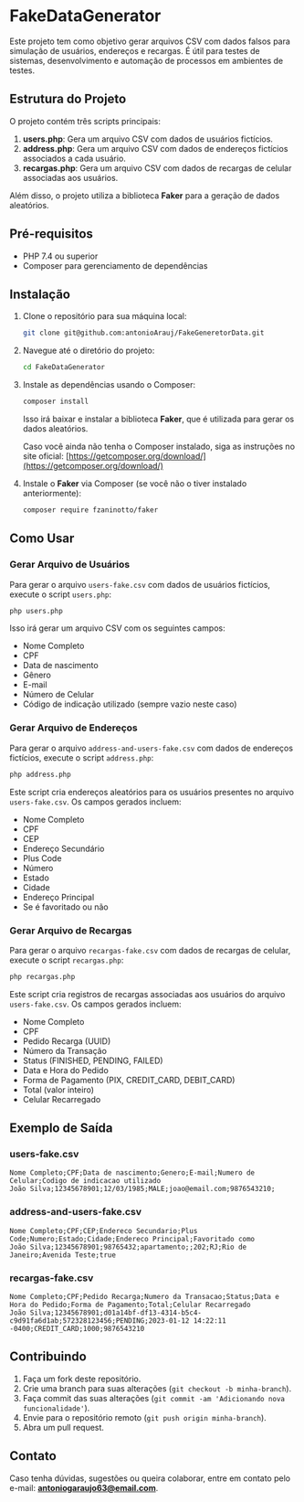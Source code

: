 # FakeDataGenerator

Este projeto tem como objetivo gerar arquivos CSV com dados falsos para simulação de usuários, endereços e recargas. É útil para testes de sistemas, desenvolvimento e automação de processos em ambientes de testes.

## Estrutura do Projeto

O projeto contém três scripts principais:

1. **users.php**: Gera um arquivo CSV com dados de usuários fictícios.
2. **address.php**: Gera um arquivo CSV com dados de endereços fictícios associados a cada usuário.
3. **recargas.php**: Gera um arquivo CSV com dados de recargas de celular associadas aos usuários.

Além disso, o projeto utiliza a biblioteca **Faker** para a geração de dados aleatórios.

## Pré-requisitos

- PHP 7.4 ou superior
- Composer para gerenciamento de dependências

## Instalação

1. Clone o repositório para sua máquina local:

   ```bash
   git clone git@github.com:antonioArauj/FakeGeneretorData.git
   ```

2. Navegue até o diretório do projeto:

   ```bash
   cd FakeDataGenerator
   ```

3. Instale as dependências usando o Composer:

   ```bash
   composer install
   ```

   Isso irá baixar e instalar a biblioteca **Faker**, que é utilizada para gerar os dados aleatórios.

   Caso você ainda não tenha o Composer instalado, siga as instruções no site oficial: [https://getcomposer.org/download/](https://getcomposer.org/download/)

4. Instale o **Faker** via Composer (se você não o tiver instalado anteriormente):

   ```bash
   composer require fzaninotto/faker
   ```

## Como Usar

### Gerar Arquivo de Usuários

Para gerar o arquivo `users-fake.csv` com dados de usuários fictícios, execute o script `users.php`:

```bash
php users.php
```

Isso irá gerar um arquivo CSV com os seguintes campos:

- Nome Completo
- CPF
- Data de nascimento
- Gênero
- E-mail
- Número de Celular
- Código de indicação utilizado (sempre vazio neste caso)

### Gerar Arquivo de Endereços

Para gerar o arquivo `address-and-users-fake.csv` com dados de endereços fictícios, execute o script `address.php`:

```bash
php address.php
```

Este script cria endereços aleatórios para os usuários presentes no arquivo `users-fake.csv`. Os campos gerados incluem:

- Nome Completo
- CPF
- CEP
- Endereço Secundário
- Plus Code
- Número
- Estado
- Cidade
- Endereço Principal
- Se é favoritado ou não

### Gerar Arquivo de Recargas

Para gerar o arquivo `recargas-fake.csv` com dados de recargas de celular, execute o script `recargas.php`:

```bash
php recargas.php
```

Este script cria registros de recargas associadas aos usuários do arquivo `users-fake.csv`. Os campos gerados incluem:

- Nome Completo
- CPF
- Pedido Recarga (UUID)
- Número da Transação
- Status (FINISHED, PENDING, FAILED)
- Data e Hora do Pedido
- Forma de Pagamento (PIX, CREDIT_CARD, DEBIT_CARD)
- Total (valor inteiro)
- Celular Recarregado

## Exemplo de Saída

### users-fake.csv

```csv
Nome Completo;CPF;Data de nascimento;Genero;E-mail;Numero de Celular;Codigo de indicacao utilizado
João Silva;12345678901;12/03/1985;MALE;joao@email.com;9876543210;
```

### address-and-users-fake.csv

```csv
Nome Completo;CPF;CEP;Endereco Secundario;Plus Code;Numero;Estado;Cidade;Endereco Principal;Favoritado como
João Silva;12345678901;98765432;apartamento;;202;RJ;Rio de Janeiro;Avenida Teste;true
```

### recargas-fake.csv

```csv
Nome Completo;CPF;Pedido Recarga;Numero da Transacao;Status;Data e Hora do Pedido;Forma de Pagamento;Total;Celular Recarregado
João Silva;12345678901;d01a14bf-df13-4314-b5c4-c9d91fa6d1ab;572328123456;PENDING;2023-01-12 14:22:11 -0400;CREDIT_CARD;1000;9876543210
```

## Contribuindo

1. Faça um fork deste repositório.
2. Crie uma branch para suas alterações (`git checkout -b minha-branch`).
3. Faça commit das suas alterações (`git commit -am 'Adicionando nova funcionalidade'`).
4. Envie para o repositório remoto (`git push origin minha-branch`).
5. Abra um pull request.

## Contato

Caso tenha dúvidas, sugestões ou queira colaborar, entre em contato pelo e-mail: **antoniogaraujo63@email.com**.
